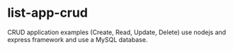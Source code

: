# list-app-crud
CRUD application examples (Create, Read, Update, Delete) use nodejs and express framework and use a MySQL database.
